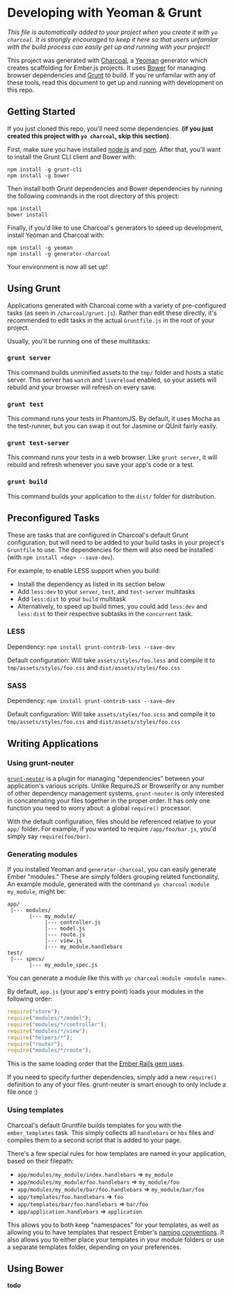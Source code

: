 # Developing with Yeoman & Grunt

*This file is automatically added to your project when you create it with `yo charcoal`. It is strongly encouraged to keep it here so that users unfamilar with the build process can easily get up and running with your project!*

This project was generated with [Charcoal](https://github.com/thomasboyt/charcoal), a [Yeoman](http://yeoman.io) generator which creates scaffolding for Ember.js projects. It uses [Bower](http://bower.io/) for managing browser dependencies and [Grunt](http://gruntjs.com/) to build. If you're unfamilar with any of these tools, read this document to get up and running with development on this repo.

## Getting Started

If you just cloned this repo, you'll need some dependencies. **(if you just created this project with `yo charcoal`, skip this section)**.

First, make sure you have installed [node.js](http://nodejs.org) and [npm](https://npmjs.org/). After that, you'll want to install the Grunt CLI client and Bower with:

```shell
npm install -g grunt-cli
npm install -g bower
```

Then install both Grunt dependencies and Bower dependencies by running the following commands in the root directory of this project:

```shell
npm install
bower install
```

Finally, if you'd like to use Charcoal's generators to speed up development, install Yeoman and Charcoal with:

```shell
npm install -g yeoman
npm install -g generator-charcoal
```

Your environment is now all set up!

## Using Grunt

Applications generated with Charcoal come with a variety of pre-configured tasks (as seen in `/charcoal/grunt.js`). Rather than edit these directly, it's recommended to edit tasks in the actual `Gruntfile.js` in the root of your project. 

Usually, you'll be running one of these multitasks:

### `grunt server`

This command builds unminified assets to the `tmp/` folder and hosts a static server. This server has `watch` and `livereload` enabled, so your assets will rebuild and your browser will refresh on every save.

### `grunt test`

This command runs your tests in PhantomJS. By default, it uses Mocha as the test-runner, but you can swap it out for Jasmine or QUnit fairly easily.

### `grunt test-server`

This command runs your tests in a web browser. Like `grunt server`, it will rebuild and refresh whenever you save your app's code or a test.

### `grunt build`

This command builds your application to the `dist/` folder for distribution.

## Preconfigured Tasks

These are tasks that are configured in Charcoal's default Grunt configuration, but will need to be added to your build tasks in your project's `Gruntfile` to use. The dependencies for them will also need be installed (with `npm install <dep> --save-dev`).

For example, to enable LESS support when you build:

* Install the dependency as listed in its section below
* Add `less:dev` to your `server`, `test`, and `test-server` multitasks
* Add `less:dist` to your `build` multitask
* Alternatively, to speed up build times, you could add `less:dev` and `less:dist` to their respective subtasks in the `concurrent` task. 

### LESS

Dependency: `npm install grunt-contrib-less --save-dev`

Default configuration: Will take `assets/styles/foo.less` and compile it to `tmp/assets/styles/foo.css` and `dist/assets/styles/foo.css`

### SASS

Dependency: `npm install grunt-contrib-sass --save-dev`

Default configuration: Will take `assets/styles/foo.scss` and compile it to `tmp/assets/styles/foo.css` and `dist/assets/styles/foo.css`

## Writing Applications

### Using grunt-neuter

[`grunt-neuter`](https://github.com/trek/grunt-neuter) is a plugin for managing "dependencies" between your application's various scripts. Unlike RequireJS or Browserify or any number of other dependency management systems, `grunt-neuter` is only interested in concatenating your files together in the proper order. It has only one function you need to worry about: a global `require()` processor. 

With the default configuration, files should be referenced relative to your `app/` folder. For example, if you wanted to require `/app/foo/bar.js`, you'd simply say `require(foo/bar)`.

### Generating modules

If you installed Yeoman and `generator-charcoal`, you can easily generate Ember "modules." These are simply folders grouping related functionality. An example module, generated with the command `yo charcoal:module my_module`, might be:

```
app/
 |--- modules/
       |--- my_module/
            |--- controller.js
            |--- model.js
            |--- route.js
            |--- view.js
            |--- my_module.handlebars
test/
 |--- specs/
       |--- my_module_spec.js
```

You can generate a module like this with `yo charcoal:module <module name>`. 

By default, `app.js` (your app's entry point) loads your modules in the following order:

```js
require("store");
require("modules/*/model");
require("modules/*/controller");
require("modules/*/view");
require("helpers/*");
require("router");
require("modules/*/route");
```

This is the same loading order that the [Ember Rails gem uses](https://raw.github.com/emberjs/ember-rails/master/lib/generators/templates/app.js).

If you need to specify further dependencies, simply add a new `require()` definition to any of your files. grunt-neuter is smart enough to only include a file once :)

### Using templates

Charcoal's default Gruntfile builds templates for you with the `ember_templates` task. This simply collects all `handlebars` or `hbs` files and compiles them to a second script that is added to your page. 

There's a few special rules for how templates are named in your application, based on their filepath:

* `app/modules/my_module/index.handlebars` => `my_module`
* `app/modules/my_module/foo.handlebars` => `my_module/foo`
* `app/modules/my_module/bar/foo.handlebars` => `my_module/bar/foo`
* `app/templates/foo.handlebars` => `foo`
* `app/templates/bar/foo.handlebars` => `bar/foo`
* `app/application.handlebars` => `application`

This allows you to both keep "namespaces" for your templates, as well as allowing you to have templates that respect Ember's [naming conventions](http://emberjs.com/guides/concepts/naming-conventions/). It also allows you to either place your templates in your module folders or use a separate templates folder, depending on your preferences.

## Using Bower

**todo**
